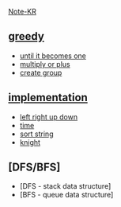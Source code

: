 [Note-KR](https://lihakim.notion.site/907b18f586d84b29ab8038e14fdb3250)

## [greedy](./greedy/)

- [until it becomes one](./greedy/until-it-becomes-one.py)
- [multiply or plus](./greedy/multiply-or-plus.py)
- [create group](./greedy/create-group.py)

## [implementation](./implementation/)

- [left right up down](./implementation/left-right-up-down.py)
- [time](./implementation/time.py)
- [sort string](./implementation/sort-string.py)
- [knight](./implementation/knight.py)

## [DFS/BFS]

- [DFS - stack data structure]
- [BFS - queue data structure]
